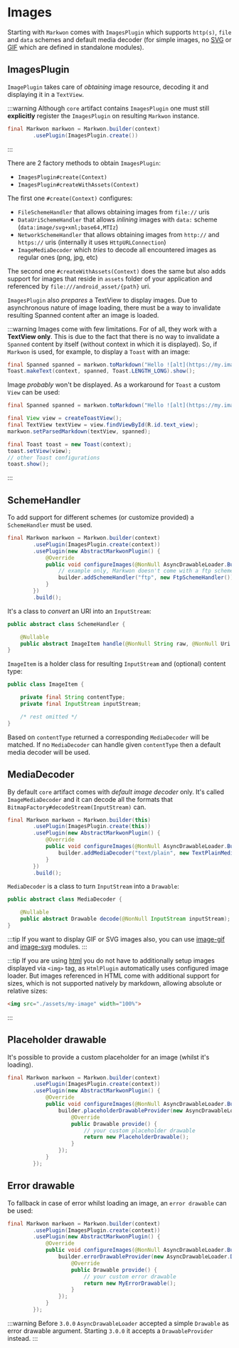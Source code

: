 # Images

<LegacyWarning />

Starting with <Badge text="3.0.0" /> `Markwon` comes with `ImagesPlugin`
which supports `http(s)`, `file` and `data` schemes and default media
decoder (for simple images, no [SVG](/docs/v3/image/svg.md) or [GIF](/docs/v3/image/gif.md) which
are defined in standalone modules).

## ImagesPlugin

`ImagePlugin` takes care of _obtaining_ image resource, decoding it and displaying it in a `TextView`.

:::warning
Although `core` artifact contains `ImagesPlugin` one must 
still **explicitly** register the `ImagesPlugin` on resulting `Markwon`
instance.
```java
final Markwon markwon = Markwon.builder(context)
        .usePlugin(ImagesPlugin.create())
```
:::

There are 2 factory methods to obtain `ImagesPlugin`:
* `ImagesPlugin#create(Context)`
* `ImagesPlugin#createWithAssets(Context)`

The first one `#create(Context)` configures:
* `FileSchemeHandler` that allows obtaining images from `file://` uris
* `DataUriSchemeHandler` that allows _inlining_ images with `data:` 
  scheme (`data:image/svg+xml;base64,MTIz`)
* `NetworkSchemeHandler` that allows obtaining images from `http://` and `https://` uris
  (internally it uses `HttpURLConnection`)
* `ImageMediaDecoder` which _tries_ to decode all encountered images as regular ones (png, jpg, etc)

The second one `#createWithAssets(Context)` does the same but also adds support
for images that reside in `assets` folder of your application and
referenced by `file:///android_asset/{path}` uri.

`ImagesPlugin` also _prepares_ a TextView to display images. Due to asynchronous
nature of image loading, there must be a way to invalidate resulting Spanned 
content after an image is loaded.

:::warning
Images come with few limitations. For of all, they work with a **TextView only**.
This is due to the fact that there is no way to invalidate a `Spanned` content
by itself (without context in which it is displayed). So, if `Markwon` is used,
for example, to display a `Toast` with an image:

```java
final Spanned spanned = markwon.toMarkdown("Hello ![alt](https://my.image/1.JPG)");
Toast.makeText(context, spanned, Toast.LENGTH_LONG).show();
```

Image _probably_ won't be displayed. As a workaround for `Toast` a custom `View`
can be used:

```java
final Spanned spanned = markwon.toMarkdown("Hello ![alt](https://my.image/1.JPG)");

final View view = createToastView();
final TextView textView = view.findViewById(R.id.text_view);
markwon.setParsedMarkdown(textView, spanned);

final Toast toast = new Toast(context);
toast.setView(view);
// other Toast configurations
toast.show();
```
:::

## SchemeHandler

To add support for different schemes (or customize provided) a `SchemeHandler` must be used.

```java
final Markwon markwon = Markwon.builder(context)
        .usePlugin(ImagesPlugin.create(context))
        .usePlugin(new AbstractMarkwonPlugin() {
            @Override
            public void configureImages(@NonNull AsyncDrawableLoader.Builder builder) {
                // example only, Markwon doesn't come with a ftp scheme handler
                builder.addSchemeHandler("ftp", new FtpSchemeHandler());
            }
        })
        .build();
```

It's a class to _convert_ an URI into an `InputStream`:

```java
public abstract class SchemeHandler {

    @Nullable
    public abstract ImageItem handle(@NonNull String raw, @NonNull Uri uri);
}
```

`ImageItem` is a holder class for resulting `InputStream` and (optional)
content type:

```java
public class ImageItem {

    private final String contentType;
    private final InputStream inputStream;

    /* rest omitted */
}
```

Based on `contentType` returned a corresponding `MediaDecoder` will be matched.
If no `MediaDecoder` can handle given `contentType` then a default media decoder will
be used.

## MediaDecoder

By default `core` artifact comes with _default image decoder_ only. It's called
`ImageMediaDecoder` and it can decode all the formats that `BitmapFactory#decodeStream(InputStream)`
can.

```java
final Markwon markwon = Markwon.builder(this)
        .usePlugin(ImagesPlugin.create(this))
        .usePlugin(new AbstractMarkwonPlugin() {
            @Override
            public void configureImages(@NonNull AsyncDrawableLoader.Builder builder) {
                builder.addMediaDecoder("text/plain", new TextPlainMediaDecoder());
            }
        })
        .build();

```

`MediaDecoder` is a class to turn `InputStream` into a `Drawable`:

```java
public abstract class MediaDecoder {

    @Nullable
    public abstract Drawable decode(@NonNull InputStream inputStream);
}
```

:::tip
If you want to display GIF or SVG images also, you can use [image-gif](/docs/v3/image/gif.md)
and [image-svg](/docs/v3/image/svg.md) modules.
:::

:::tip
If you are using [html](/docs/v3/html/) you do not have to additionally setup
images displayed via `<img>` tag, as `HtmlPlugin` automatically uses configured
image loader. But images referenced in HTML come with additional support for
sizes, which is not supported natively by markdown, allowing absolute or relative sizes:

```html
<img src="./assets/my-image" width="100%">
```
:::

## Placeholder drawable <Badge text="3.0.0" />

It's possible to provide a custom placeholder for an image (whilst it's loading).

```java
final Markwon markwon = Markwon.builder(context)
        .usePlugin(ImagesPlugin.create(context))
        .usePlugin(new AbstractMarkwonPlugin() {
            @Override
            public void configureImages(@NonNull AsyncDrawableLoader.Builder builder) {
                builder.placeholderDrawableProvider(new AsyncDrawableLoader.DrawableProvider() {
                    @Override
                    public Drawable provide() {
                        // your custom placeholder drawable
                        return new PlaceholderDrawable();
                    }
                });
            }
        });
```

## Error drawable <Badge text="3.0.0" />

To fallback in case of error whilst loading an image, an `error drawable` can be used:


```java
final Markwon markwon = Markwon.builder(context)
        .usePlugin(ImagesPlugin.create(context))
        .usePlugin(new AbstractMarkwonPlugin() {
            @Override
            public void configureImages(@NonNull AsyncDrawableLoader.Builder builder) {
                builder.errorDrawableProvider(new AsyncDrawableLoader.DrawableProvider() {
                    @Override
                    public Drawable provide() {
                        // your custom error drawable
                        return new MyErrorDrawable();
                    }
                });
            }
        });
```

:::warning
Before `3.0.0` `AsyncDrawableLoader` accepted a simple `Drawable` as error drawable
argument. Starting `3.0.0` it accepts a `DrawableProvider` instead.
:::
